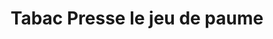 ---
title: "Tabac Presse le jeu de paume"
url: /vic-le-comte/tabac-presse-le-jeu-de-paume/
shop: Tabak
---